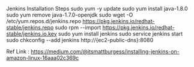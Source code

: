 Jenkins Installation Steps
sudo yum -y update
sudo yum install java-1.8.0
sudo yum remove java-1.7.0-openjdk
sudo wget -O /etc/yum.repos.d/jenkins.repo https://pkg.jenkins.io/redhat-stable/jenkins.repo
sudo rpm --import https://pkg.jenkins.io/redhat-stable/jenkins.io.key
sudo yum install jenkins
sudo service jenkins start
sudo chkconfig --add jenkins
http://{ec2-public-dns}:8080

Ref Link : https://medium.com/@itsmattburgess/installing-jenkins-on-amazon-linux-16aaa02c369c

